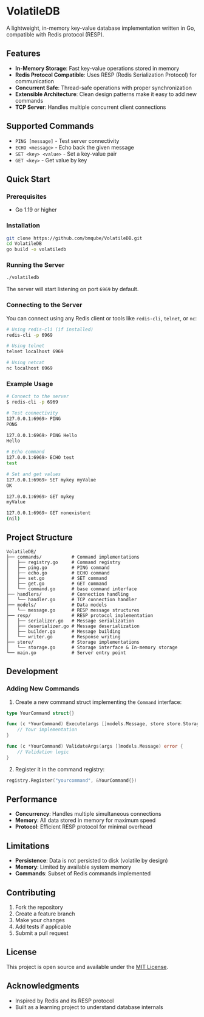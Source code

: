 # VolatileDB

A lightweight, in-memory key-value database implementation written in Go, compatible with Redis protocol (RESP).

## Features

- **In-Memory Storage**: Fast key-value operations stored in memory
- **Redis Protocol Compatible**: Uses RESP (Redis Serialization Protocol) for communication
- **Concurrent Safe**: Thread-safe operations with proper synchronization
- **Extensible Architecture**: Clean design patterns make it easy to add new commands
- **TCP Server**: Handles multiple concurrent client connections

## Supported Commands

- `PING [message]` - Test server connectivity
- `ECHO <message>` - Echo back the given message
- `SET <key> <value>` - Set a key-value pair
- `GET <key>` - Get value by key

## Quick Start

### Prerequisites

- Go 1.19 or higher

### Installation

```bash
git clone https://github.com/bmqube/VolatileDB.git
cd VolatileDB
go build -o volatiledb
```

### Running the Server

```bash
./volatiledb
```

The server will start listening on port `6969` by default.

### Connecting to the Server

You can connect using any Redis client or tools like `redis-cli`, `telnet`, or `nc`:

```bash
# Using redis-cli (if installed)
redis-cli -p 6969

# Using telnet
telnet localhost 6969

# Using netcat
nc localhost 6969
```

### Example Usage

```bash
# Connect to the server
$ redis-cli -p 6969

# Test connectivity
127.0.0.1:6969> PING
PONG

127.0.0.1:6969> PING Hello
Hello

# Echo command
127.0.0.1:6969> ECHO test
test

# Set and get values
127.0.0.1:6969> SET mykey myValue
OK

127.0.0.1:6969> GET mykey
myValue

127.0.0.1:6969> GET nonexistent
(nil)
```

## Project Structure

```
VolatileDB/
├── commands/           # Command implementations
│   ├── registry.go     # Command registry
│   ├── ping.go         # PING command
│   ├── echo.go         # ECHO command
│   ├── set.go          # SET command
│   ├── get.go          # GET command
│   └── command.go      # base command interface
├── handlers/           # Connection handling
│   └── handler.go      # TCP connection handler
├── models/             # Data models
│   └── message.go      # RESP message structures
├── resp/               # RESP protocol implementation
│   ├── serializer.go   # Message serialization
│   ├── deserializer.go # Message deserialization
│   ├── builder.go      # Message building
│   └── writer.go       # Response writing
├── store/              # Storage implementations
│   └── storage.go      # Storage interface & In-memory storage
└── main.go             # Server entry point
```

## Development

### Adding New Commands

1. Create a new command struct implementing the `Command` interface:

```go
type YourCommand struct{}

func (c *YourCommand) Execute(args []models.Message, store store.Storage) models.Message {
    // Your implementation
}

func (c *YourCommand) ValidateArgs(args []models.Message) error {
    // Validation logic
}
```

2. Register it in the command registry:

```go
registry.Register("yourcommand", &YourCommand{})
```

## Performance

- **Concurrency**: Handles multiple simultaneous connections
- **Memory**: All data stored in memory for maximum speed
- **Protocol**: Efficient RESP protocol for minimal overhead

## Limitations

- **Persistence**: Data is not persisted to disk (volatile by design)
- **Memory**: Limited by available system memory
- **Commands**: Subset of Redis commands implemented

## Contributing

1. Fork the repository
2. Create a feature branch
3. Make your changes
4. Add tests if applicable
5. Submit a pull request

## License

This project is open source and available under the [MIT License](LICENSE).

## Acknowledgments

- Inspired by Redis and its RESP protocol
- Built as a learning project to understand database internals